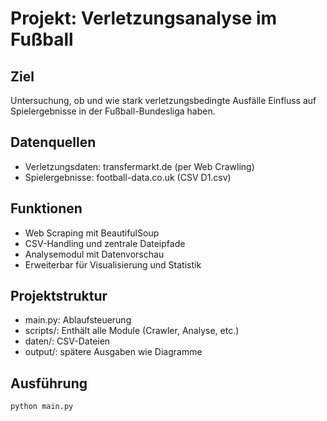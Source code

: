 # Projekt: Verletzungsanalyse im Fußball

## Ziel
Untersuchung, ob und wie stark verletzungsbedingte Ausfälle Einfluss auf Spielergebnisse in der Fußball-Bundesliga haben.

## Datenquellen
- Verletzungsdaten: transfermarkt.de (per Web Crawling)
- Spielergebnisse: football-data.co.uk (CSV D1.csv)

## Funktionen
- Web Scraping mit BeautifulSoup
- CSV-Handling und zentrale Dateipfade
- Analysemodul mit Datenvorschau
- Erweiterbar für Visualisierung und Statistik

## Projektstruktur
- main.py: Ablaufsteuerung
- scripts/: Enthält alle Module (Crawler, Analyse, etc.)
- daten/: CSV-Dateien
- output/: spätere Ausgaben wie Diagramme

## Ausführung
```bash
python main.py
